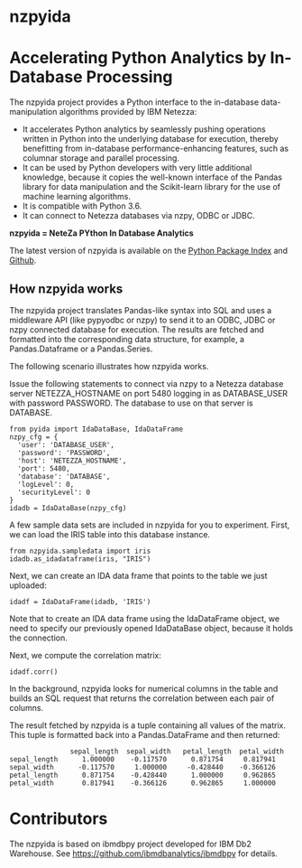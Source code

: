 # nzpyida


# Accelerating Python Analytics by In-Database Processing

The nzpyida project provides a Python interface to the in-database
data-manipulation algorithms provided by IBM Netezza:

-   It accelerates Python analytics by seamlessly pushing operations
    written in Python into the underlying database for execution,
    thereby benefitting from in-database performance-enhancing features,
    such as columnar storage and parallel processing.
-   It can be used by Python developers with very little additional
    knowledge, because it copies the well-known interface of the Pandas
    library for data manipulation and the Scikit-learn library for the
    use of machine learning algorithms.
-   It is compatible with Python 3.6.
-   It can connect to Netezza databases via nzpy, ODBC or JDBC.

**nzpyida = NeteZa PYthon In Database Analytics**

The latest version of nzpyida is available on the [Python Package
Index](https://pypi.python.org/pypi/nzpyida) and
[Github](https://github.com/IBM/nzpyida).

## How nzpyida works

The nzpyida project translates Pandas-like syntax into SQL and uses a
middleware API (like pypyodbc or nzpy) to send it to an ODBC, JDBC or
nzpy connected database for execution. The results are fetched and
formatted into the corresponding data structure, for example, a
Pandas.Dataframe or a Pandas.Series.

The following scenario illustrates how nzpyida works.

Issue the following statements to connect via nzpy to a Netezza database
server NETEZZA_HOSTNAME on port 5480 logging in as DATABASE_USER with
password PASSWORD. The database to use on that server is DATABASE.

```
from pyida import IdaDataBase, IdaDataFrame
nzpy_cfg = {
  'user': 'DATABASE_USER', 
  'password': 'PASSWORD', 
  'host': 'NETEZZA_HOSTNAME', 
  'port': 5480, 
  'database': 'DATABASE',
  'logLevel': 0, 
  'securityLevel': 0
} 
idadb = IdaDataBase(nzpy_cfg)
```

A few sample data sets are included in nzpyida for you to experiment.
First, we can load the IRIS table into this database instance.

```
from nzpyida.sampledata import iris
idadb.as_idadataframe(iris, "IRIS")
```

Next, we can create an IDA data frame that points to the table we just
uploaded:

```
idadf = IdaDataFrame(idadb, 'IRIS')
```

Note that to create an IDA data frame using the IdaDataFrame object, we
need to specify our previously opened IdaDataBase object, because it
holds the connection.

Next, we compute the correlation matrix:

```
idadf.corr()
```

In the background, nzpyida looks for numerical columns in the table and
builds an SQL request that returns the correlation between each pair of
columns.

The result fetched by nzpyida is a tuple containing all values of the
matrix. This tuple is formatted back into a Pandas.DataFrame and then
returned:

                   sepal_length  sepal_width   petal_length  petal_width
    sepal_length      1.000000    -0.117570      0.871754     0.817941
    sepal_width      -0.117570     1.000000     -0.428440    -0.366126
    petal_length      0.871754    -0.428440      1.000000     0.962865
    petal_width       0.817941    -0.366126      0.962865     1.000000

# Contributors

The nzpyida is based on ibmdbpy project developed for IBM Db2 Warehouse.
See https://github.com/ibmdbanalytics/ibmdbpy for details.
